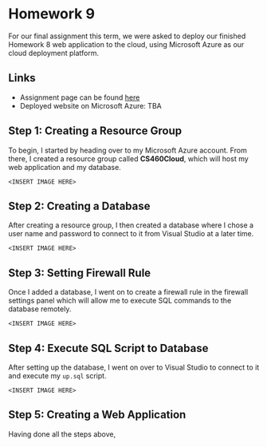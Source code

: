 # Homework 9

For our final assignment this term, we were asked to deploy our finished Homework 8 web application to the cloud, using Microsoft Azure as our cloud deployment platform.

## Links

* Assignment page can be found [here](http://www.wou.edu/~morses/classes/cs46x/assignments/HW9_1819.html)
* Deployed website on Microsoft Azure: TBA

## Step 1: Creating a Resource Group

To begin, I started by heading over to my Microsoft Azure account. From there, I created a resource group called **CS460Cloud**, which will host my web application and my database.

```<INSERT IMAGE HERE>```

## Step 2: Creating a Database

After creating a resource group, I then created a database where I chose a user name and password to connect to it from Visual Studio at a later time.

```<INSERT IMAGE HERE>```

## Step 3: Setting Firewall Rule

Once I added a database, I went on to create a firewall rule in the firewall settings panel which will allow me to execute SQL commands to the database remotely.

```<INSERT IMAGE HERE>```

## Step 4: Execute SQL Script to Database

After setting up the database, I went on over to Visual Studio to connect to it and execute my ```up.sql``` script.

```<INSERT IMAGE HERE>```

## Step 5: Creating a Web Application

Having done all the steps above, 
